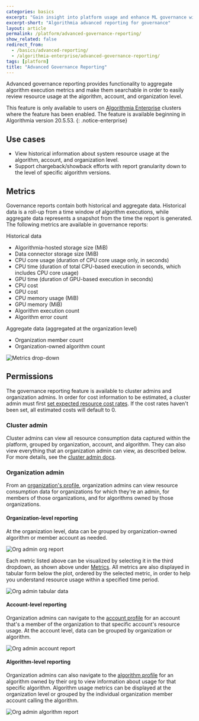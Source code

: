 ```yaml
---
categories: basics
excerpt: "Gain insight into platform usage and enhance ML governance with Algorithmia's advanced reporting capabilities"
excerpt-short: "Algorithmia advanced reporting for governance"
layout: article
permalink: /platform/advanced-governance-reporting/
show_related: false
redirect_from:
  - /basics/advanced-reporting/
  - /algorithmia-enterprise/advanced-governance-reporting/
tags: [platform]
title: "Advanced Governance Reporting"
---
```


Advanced governance reporting provides functionality to aggregate algorithm execution metrics and make them searchable in order to easily review resource usage at the algorithm, account, and organization level.

This feature is only available to users on [Algorithmia Enterprise](/enterprise) clusters where the feature has been enabled. The feature is available beginning in Algorithmia version 20.5.53.
{: .notice-enterprise}

## Use cases

- View historical information about system resource usage at the algorithm, account, and organization level.
- Support chargeback/showback efforts with report granularity down to the level of specific algorithm versions.

## Metrics

Governance reports contain both historical and aggregate data. Historical data is a roll-up from a time window of algorithm executions, while aggregate data represents a snapshot from the time the report is generated. The following metrics are available in governance reports:

Historical data
- Algorithmia-hosted storage size (MiB)
- Data connector storage size (MiB)
- CPU core usage (duration of CPU core usage only, in seconds)
- CPU time (duration of total CPU-based execution in seconds, which includes CPU core usage)
- GPU time (duration of GPU-based execution in seconds)
- CPU cost
- GPU cost
- CPU memory usage (MiB)
- GPU memory (MiB)
- Algorithm execution count
- Algorithm error count

Aggregate data (aggregated at the organization level)
- Organization member count
- Organization-owned algorithm count

![Metrics drop-down](/developers/images/post_images/advanced_reporting/governance_reporting_metrics_list.png)

## Permissions

The governance reporting feature is available to cluster admins and organization admins. In order for cost information to be estimated, a cluster admin must first [set expected resource cost rates](https://training.algorithmia.com/exploring-the-admin-panel/836479#setting-cost-rates). If the cost rates haven't been set, all estimated costs will default to 0.

### Cluster admin

Cluster admins can view all resource consumption data captured within the platform, grouped by organization, account, and algorithm. They can also view everything that an organization admin can view, as described below. For more details, see the [cluster admin docs](https://training.algorithmia.com/exploring-the-admin-panel/836479).

### Organization admin

From an [organization's profile]({{site.baseurl}}/platform/organizations), organization admins can view resource consumption data for organizations for which they're an admin, for members of those organizations, and for algorithms owned by those organizations.

#### Organization-level reporting

At the organization level, data can be grouped by organization-owned algorithm or member account as needed.

![Org admin org report](/developers/images/post_images/advanced_reporting/governance_reporting_org_report.png)

Each metric listed above can be visualized by selecting it in the third dropdown, as shown above under [Metrics](#metrics). All metrics are also displayed in tabular form below the plot, ordered by the selected metric, in order to help you understand resource usage within a specified time period.

![Org admin tabular data](/developers/images/post_images/advanced_reporting/governance_reporting_tabular_report.png)

#### Account-level reporting

Organization admins can navigate to the [account profile]({{site.baseurl}}/platform/account-profile/) for an account that's a member of the organization to that specific account's resource usage. At the account level, data can be grouped by organization or algorithm.

![Org admin account report](/developers/images/post_images/advanced_reporting/governance_reporting_account_report.png)

#### Algorithm-level reporting

Organization admins can also navigate to the [algorithm profile]({{site.baseurl}}/platform/algorithm-profile/) for an algorithm owned by their org to view information about usage for that specific algorithm. Algorithm usage metrics can be displayed at the organization level or grouped by the individual organization member account calling the algorithm.

![Org admin algorithm report](/developers/images/post_images/advanced_reporting/governance_reporting_algorithm_report.png)
